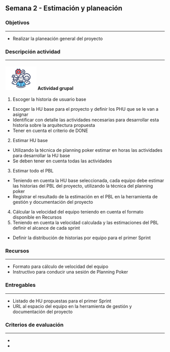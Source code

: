 
## Semana 2 - Estimación y planeación

### Objetivos

---
* Realizar la planeación general del proyecto


### Descripción actividad

---
#### ![](./../../assets/images/grupo.png) Actividad grupal

1. Escoger la historia de usuario base
  * Escoger la HU base para el proyecto y definir los PHU que se le van a asignar
  * Identificar con detalle las actividades necesarias para desarrollar esta historia sobre la arquitectura propuesta
  * Tener en cuenta el criterio de DONE
2. Estimar HU base
  * Utilizando la técnica de planning poker estimar en horas las actividades para desarrollar la HU base
  * Se deben tener en cuenta todas las actividades
3. Estimar todo el PBL
  * Teniendo en cuenta la HU base seleccionada, cada equipo debe estimar las historias del PBL del proyecto, utilizando la técnica del planning poker
  * Registrar el resultado de la estimación en el PBL en la herramienta de gestión y documentación del proyecto
4. Cálcular la velocidad del equipo teniendo en cuenta el formato disponible en Recursos
5. Teniendo en cuenta la velocidad calculada y las estimaciones del PBL definir el alcance de cada sprint
  * Definir la distribución de historias por equipo para el primer Sprint

 
### Recursos 

---
* Formato para cálculo de velocidad del equipo
* Instructivo para conducir una sesión de Planning Poker

### Entregables

---
* Listado de HU propuestas para el primer Sprint
* URL al espacio del equipo en la herramienta de gestión y documentación del proyecto

### Criterios de evaluación

---

* 
* 
